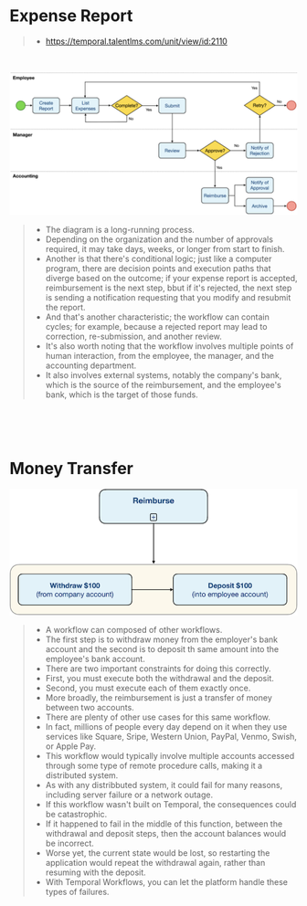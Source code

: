# Expense Report

> - https://temporal.talentlms.com/unit/view/id:2110

<br />

![01-expense-report-example](./images/01-expense-report-workflow-diagram.png)

> - The diagram is a long-running process.
> - Depending on the organization and the number of approvals required, it may take days, weeks, or longer from start to finish.
> - Another is that there's conditional logic; just like a computer program, there are decision points and execution paths that diverge based on the outcome; if your expense report is accepted, reimbursement is the next step, bbut if it's rejected, the next step is sending a notification requesting that you modify and resubmit the report.
> - And that's another characteristic; the workflow can contain cycles; for example, because a rejected report may lead to correction, re-submission, and another review.
> - It's also worth noting that the workflow involves multiple points of human interaction, from the employee, the manager, and the accounting department.
> - It also involves external systems, notably the company's bank, which is the source of the reimbursement, and the employee's bank, which is the target of those funds.

<br />
<br />
<br />



# Money Transfer

![02-money-transfer-example](./images/02-money-transfer-example.png)

> - A workflow can composed of other workflows.
> - The first step is to withdraw money from the employer's bank account and the second is to deposit th same amount into the employee's bank account.
> - There are two important constraints for doing this correctly.
> - First, you must execute both the withdrawal and the deposit.
> - Second, you must execute each of them exactly once.
> - More broadly, the reimbursement is just a transfer of money between two accounts.
> - There are plenty of other use cases for this same workflow.
> - In fact, millions of people every day depend on it when they use services like Square, Sripe, Western Union, PayPal, Venmo, Swish, or Apple Pay.
> - This workflow would typically involve multiple accounts accessed through some type of remote procedure calls, making it a distributed system.
> - As with any distribbuted system, it could fail for many reasons, including server failure or a network outage.
> - If this workflow wasn't built on Temporal, the consequences could be catastrophic.
> - If it happened to fail in the middle of this function, between the withdrawal and deposit steps, then the account balances would be incorrect.
> - Worse yet, the current state would be lost, so restarting the application would repeat the withdrawal again, rather than resuming with the deposit.
> - With Temporal Workflows, you can let the platform handle these types of failures.
